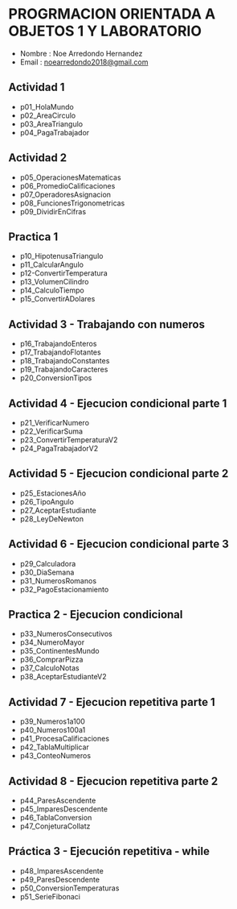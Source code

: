 # PROGRMACION ORIENTADA A OBJETOS 1 Y LABORATORIO
- Nombre : Noe Arredondo Hernandez
- Email : noearredondo2018@gmail.com

## Actividad 1
- p01_HolaMundo
- p02_AreaCirculo
- p03_AreaTriangulo
- p04_PagaTrabajador

## Actividad 2
- p05_OperacionesMatematicas
- p06_PromedioCalificaciones
- p07_OperadoresAsignacion
- p08_FuncionesTrigonometricas
- p09_DividirEnCifras

## Practica 1
- p10_HipotenusaTriangulo
- p11_CalcularAngulo
- p12-ConvertirTemperatura
- p13_VolumenCilindro
- p14_CalculoTiempo
- p15_ConvertirADolares

## Actividad 3 - Trabajando con numeros
- p16_TrabajandoEnteros
- p17_TrabajandoFlotantes
- p18_TrabajandoConstantes
- p19_TrabajandoCaracteres
- p20_ConversionTipos

## Actividad 4 - Ejecucion condicional parte 1
- p21_VerificarNumero
- p22_VerificarSuma
- p23_ConvertirTemperaturaV2
- p24_PagaTrabajadorV2

## Actividad 5 - Ejecucion condicional parte 2
- p25_EstacionesAño
- p26_TipoAngulo
- p27_AceptarEstudiante
- p28_LeyDeNewton

## Actividad 6 - Ejecucion condicional parte 3
- p29_Calculadora
- p30_DiaSemana
- p31_NumerosRomanos
- p32_PagoEstacionamiento

## Practica 2 - Ejecucion condicional
- p33_NumerosConsecutivos
- p34_NumeroMayor
- p35_ContinentesMundo
- p36_ComprarPizza
- p37_CalculoNotas
- p38_AceptarEstudianteV2

## Actividad 7 - Ejecucion repetitiva parte 1
- p39_Numeros1a100
- p40_Numeros100a1
- p41_ProcesaCalificaciones
- p42_TablaMultiplicar
- p43_ConteoNumeros

## Actividad 8 - Ejecucion repetitiva parte 2
- p44_ParesAscendente
- p45_ImparesDescendente
- p46_TablaConversion
- p47_ConjeturaCollatz

## Práctica 3 - Ejecución repetitiva - while
- p48_ImparesAscendente  
- p49_ParesDescendente
- p50_ConversionTemperaturas
- p51_SerieFibonaci
